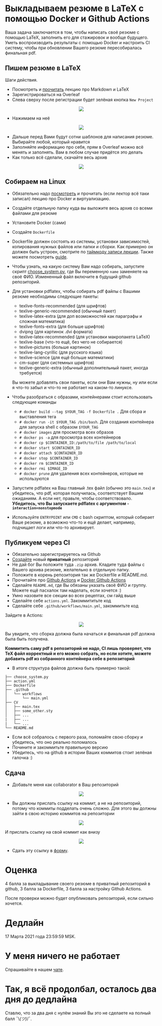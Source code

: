 # Выкладываем резюме в LaTeX с помощью Docker и Github Actions

Ваша задача заключается в том, чтобы написать своё резюме с помощью LaTeX,
заполнить его для стажировок и вообще будущего. Уметь воспроизводить результаты
с помощью Docker и настроить CI систему, чтобы при обновлении Вашего резюме
пересобиралась финальная pdf.

## Пишем резюме в LaTeX

Шаги действия.

* Посмотреть и [прочитать](../../layout_systems) лекцию про Markdown и LaTeX
* Зарегистрироваться на Overleaf
* Слева сверху после регистрации будет зелёная кнопка `New Project`

<p align="center">
  <img src="./media/new.png" />
</p>

* Нажимаем на неё

<p align="center">
  <img src="./media/cv.png" />
</p>

* Дальше перед Вами будут сотни шаблонов для написания резюме. Выбирайте любой,
  который нравится
* Заполняйте информацию про себя, прям в Overleaf можно всё менять и заполнять.
  Вам в любом случае придётся это делать
* Как только всё сделали, скачайте весь архив

<p align="center">
  <img src="./media/download.png" />
</p>

## Собираем на Linux

* Обязательно надо [посмотреть](https://youtu.be/H3Kqcvzxlac) и прочитать
  (если лектор всё таки записал) лекцию про Docker и виртуализацию.
* Создайте отдельную папку куда вы выложите весь архив со всеми файлами для
  резюме
* Установите Docker (сами)
* Создайте `Dockerfile`
* Dockerfile должен состоять из системы, установки зависимостей, копирования
  нужных файлов или папки и сборки. Как примерно он должен быть устроен,
  смотрите по [таймкоду записи лекции](https://youtu.be/H3Kqcvzxlac?t=1528).
  Также можете посмотреть [guide](https://docs.docker.com/engine/reference/builder/).
* Чтобы узнать, на какую систему Вам надо собирать, запустите скрипт
  [choose_system.py](./choose_system.py), где Вы переменную `name` заменяете
  на своё ФИО. Измененный файл включите в будущий github репозиторий.
* Для установки pdflatex, чтобы собирать pdf файлы с Вашими резюме необходимы
  следующие пакеты:
  * texlive-fonts-recommended (для шрифтов)
  * texlive-generic-recommended (обычный пакет)
  * texlive-latex-extra (для доп возможностей как параграфы и сложная математика)
  * texlive-fonts-extra (для больше шрифтов)
  * dvipng (для картинок .dvi формата)
  * texlive-latex-recommended (для установки макропакета LaTeX)
  * texlive-base (что-то ещё, без чего не собирается)
  * texlive-pictures (больше картинок)
  * texlive-lang-cyrillic (для русского языка)
  * texlive-science (для ещё больше математики)
  * cm-super (для системных шрифтов)
  * texlive-generic-extra (обычный дополнительный пакет, иногда требуется)

  Вы можете добавлять свои пакеты, если они Вам нужны, ну или если я что-то
  забыл и что-то не работает на каком-то линуксе.
* Чтобы разобраться с образами, контейнерами стоит использовать следующие команды
  * `# docker build --tag $YOUR_TAG -f Dockerfile .` Для сбора и выставления тега
  * `# docker run -it $YOUR_TAG /bin/bash`. Для создания контейнера для запуска
    shell с образом `$YOUR_TAG`
  * `# docker images` для просмотра всех образов
  * `# docker ps -a` для просмотра всех контейнеров
  * `# docker cp $CONTAINER_ID:/path/to/file /path/to/local`
  * `# docker start $CONTAINER_ID`
  * `# docker attach $CONTAINER_ID`
  * `# docker stop $CONTAINER_ID`
  * `# docker rm $CONTAINER_ID`
  * `# docker rmi $IMAGE_ID`
  * `# docker prune` для удаления всех контейнеров, которые не используются
* Запустите pdflatex на Ваш главный .tex файл (обычно это `main.tex`) и
  убедитесь, что pdf, которая получилась, соответствует Вашим ожиданиям. А если
  нет, правьте, чтобы соответствовало. **Убедитесь, что Вы запускаете pdflatex с аргументом `-interaction=nonstopmode`**
* Используйте `ENTRYPOINT` или `CMD` с bash скриптом, который собирает Ваше
  резюме, а возможно что-то и ещё делает, например, подчищает логи или
  что-то архивирует.

## Публикуем через CI

* Обязательно зарегистрируетесь на Github
* [Создайте](https://github.com/new) новый **приватный** репозиторий
* Не дай бог Вы положите туда `.zip` архив. Кладите туда файлы с Вашего архива
  резюме, желательно в отдельную папку.
* Положите в корень репозитория так же Dockerfile и README.md.
* Прочитайте про [Github Actions](https://docs.github.com/en/actions) и
  [Docker Github Actions](https://docs.github.com/en/actions/creating-actions/creating-a-docker-container-action)
* Сделайте `README.md`, где Вы обязаны указать своё ФИО и группу. Можете ещё
  пасхалок там наделать, если хочется :)
* Умно назовите все секции во всех рецептах, см гайд выше
* Сделайте себе `actions.yml`. Закоммититьте код
* Сделайте себе `.github/workflows/main.yml`, закоммитьте код

Зайдите в Actions:

<p align="center">
  <img src="./media/workflow.png" />
</p>

Вы увидите, что сборка должна была начаться и финальная pdf должна была быть получена.

**Коммитить саму pdf в репозиторий не надо, CI лишь проверяет, что TeX файл
корректный и его можно собрать, но если хотите, можете добавить pdf из собранного
контейнера себе в репозиторий**

* В итоге структура файлов должна быть примерно такой:

```
├── choose_system.py
├── action.yml
├── Dockerfile
├── .github
│   └── workflows
│       └── main.yml
├── CV
│   ├── main.tex
│   ├── some_other.sty
│   ├── ...
|   ├── ...
|   └── ...
└── README.md
```

* Если всё собралось с первого раза, поломайте свою сборку и
  убедитесь, что оно реально поломалось
* Почините и закоммитьте правильную версию
* Убедитесь, что на github в истории Ваших коммитов стоит зелёная галочка :)

## Сдача

* Добавьте меня как collaborator в Ваш репозиторий


<p align="center">
  <img src="./media/access.png" />
</p>

* Вы должны прислать ссылку на коммит, а не на репозиторий, потому что
  коммиты подделать очень сложно. Для этого вы должны зайти в свою историю
  коммитов на репозитории

<p align="center">
  <img src="./media/history.png" />
</p>

И прислать ссылку на свой коммит как внизу

<p align="center">
  <img src="./media/commit_url.png" />
</p>

* Сдать эту ссылку в [форму](https://forms.gle/W2qgkRc6dJSLVN458).

# Оценка

4 балла за выкладывание своего резюме в приватный репозиторий в github,
3 балла за Dockerfile, 3 балла за настройку Github Actions.

После проверки можно будет опубликовать репозиторий, если сильно хочется.

# Дедлайн

17 Марта 2021 года 23:59:59 MSK.

# У меня ничего не работает

Спрашивайте в нашем [чате](https://t.me/joinchat/S7uq0gezA-J6h3dg).

# Так, я всё продолбал, осталось два дня до дедлайна

Ставлю, что за два дня с нулём знаний Вы это не сделаете на полный балл
¯\\_(ツ)_/¯.
